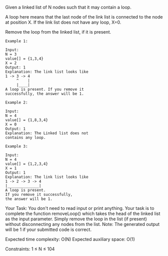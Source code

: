Given a linked list of N nodes such that it may contain a loop.

A loop here means that the last node of the link list is connected to the node at position X. If the link list does not have any loop, X=0.

Remove the loop from the linked list, if it is present.  

```
Example 1:

Input:
N = 3
value[] = {1,3,4}
X = 2
Output: 1
Explanation: The link list looks like
1 -> 3 -> 4
     ^    |
     |____|    
A loop is present. If you remove it 
successfully, the answer will be 1. 
```
```
Example 2:

Input:
N = 4
value[] = {1,8,3,4}
X = 0
Output: 1
Explanation: The Linked list does not 
contains any loop. 
```
```
Example 3:

Input:
N = 4
value[] = {1,2,3,4}
X = 1
Output: 1
Explanation: The link list looks like 
1 -> 2 -> 3 -> 4
|______________|
A loop is present. 
If you remove it successfully, 
the answer will be 1. 
```
Your Task:
You don't need to read input or print anything. Your task is to complete the function removeLoop() which takes the head of the linked list as the input parameter. Simply remove the loop in the list (if present) without disconnecting any nodes from the list.
Note: The generated output will be 1 if your submitted code is correct.


Expected time complexity: O(N)
Expected auxiliary space: O(1)


Constraints:
1 ≤ N ≤ 104
